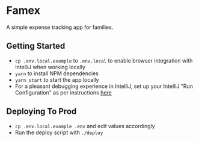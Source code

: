 # Famex
A simple expense tracking app for families.

## Getting Started
- `cp .env.local.example` to `.env.local` to enable browser integration with IntelliJ when working locally
- `yarn` to install NPM dependencies
- `yarn start` to start the app locally
- For a pleasant debugging experience in IntelliJ, set up your IntelliJ "Run Configuration" as per instructions [here](https://blog.jetbrains.com/webstorm/2017/01/debugging-react-apps/)

## Deploying To Prod
- `cp .env.local.example .env` and edit values accordingly
- Run the deploy script with `./deploy`
